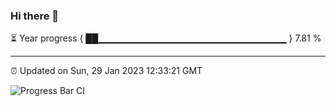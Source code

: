 ### Hi there 👋

⏳ Year progress { ██▁▁▁▁▁▁▁▁▁▁▁▁▁▁▁▁▁▁▁▁▁▁▁▁▁▁▁▁ } 7.81 %

---

⏰ Updated on Sun, 29 Jan 2023 12:33:21 GMT

![Progress Bar CI](https://github.com/ZhaoGui/ZhaoGui/workflows/Progress%20Bar%20CI/badge.svg)
